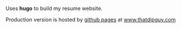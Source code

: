 Uses **hugo** to build my resume website.

Production version is hosted by [github pages](https://github.com/jdipierro/jdipierro.github.io) at www.thatdipguy.com

